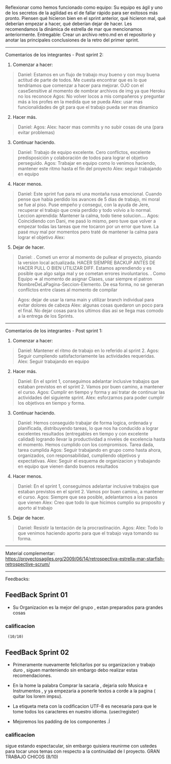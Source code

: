 Reflexionar como hemos funcionado como equipo:
Su equipo es ágil y uno de los secretos de la agilidad es el de fallar rápido para ser exitosos más pronto. Piensen qué hicieron bien en el sprint anterior, qué hicieron mal, qué deberían empezar a hacer, qué deberían dejar de hacer. Les recomendamos la dinámica de estrella de mar que mencionamos anteriormente.
Entregable: Crear un archivo retro.md en el repositorio y anotar las principales
conclusiones de la retro del primer sprint.

-------------------------------

Comentarios de los integrantes - Post sprint 2:

1. Comenzar a hacer:
>Daniel: Estamos en un flujo de trabajo muy bueno y con muy buena actitud de parte de todos. Me cuesta encontrar que es lo que tendriamos que comenzar a hacer para mejorar.
OJO con el caseSensitive al momento de nombrar archivos de img ya que Heroku no los reconoce
>Agos: No volver locos a mis compañeros y preguntar más a los profes en la medida que se pueda 
>Alex: usar mas funcionalidades de git para que el trabajo pueda ser mas dinamico

2. Hacer más.
>Daniel:
>Agos: 
>Alex: hacer mas commits y no subir cosas de una (para evitar problemas)

3. Continuar haciendo.
>Daniel: Trabajo de equipo excelente. Cero conflictos, excelente predisposición y colaboración de todos para lograr el objetivo perseguido.
>Agos: Trabajar en equipo como lo venimos haciendo, mantener este ritmo hasta el fin del proyecto
>Alex: seguir trabajando en equipo

4. Hacer menos.
>Daniel: Este sprint fue para mi una montaña rusa emocional. Cuando pense que habia perdido los avances de 5 dias de trabajo, mi moral se fue al piso. Puse empeño y consegui, con la ayuda de Jere, recuperar el trabajo que creia perdido y todo volvio a lo normal. Leccion aprendida: Mantener la calma, todo tiene solucion....
>Agos: Coincidiendo con Dani, me pasó lo mismo, pero tuve que volver a empezar todas las tareas que me tocaron por un error que tuve. La pasé muy mal por momentos pero traté de mantener la calma para lograr el objetivo
>Alex: 

5. Dejar de hacer.
>Daniel: 
. Cometi un error al momento de pullear el proyecto, pisando la version local actualizada. HACER SIEMPRE BACKUP ANTES DE HACER PULL O BIEN UTILIZAR DIFF. Estamos aprendiendo y es posible que algo salga mal y se cometan errores involuntarios.
. Como Equipo => al momento de asignar Clases, usar siempre el patron NombreDeLaPagina-Seccion-Elemento. De esa forma, no se generan conflictos entre clases al momento de compilar

>Agos: dejar de usar la rama main y utilizar branch individual para evitar dolores de cabeza
>Alex: algunas cosas quedaron un poco para el final. No dejar cosas para los ultimos dias asi se llega mas comodo a la entrega de los
Sprints.




-------------------------------

Comentarios de los integrantes - Post sprint 1:

1. Comenzar a hacer:
>Daniel: Mantener el ritmo de trabajo en lo referido al sprint 2.
>Agos: Seguir cumpliendo satisfactoriamente las actividades requeridas.
>Alex: Seguir trabajando en equipo

2. Hacer más.
>Daniel: En el sprint 1, conseguimos adelantar inclusive trabajos que estaban previstos en el sprint 2. Vamos por buen camino, a mantener el curso.
>Agos: Cumplir en tiempo y forma y  así tratar de continuar las actividades del siguiente sprint.
>Alex: esforzarnos para poder cumplir los objetivos en tiempo y forma.

3. Continuar haciendo.
>Daniel: Hemos conseguido trabajar de forma logica, ordenada y planificada, distribuyendo tareas, lo que nos ha conducido a lograr excelentes resultados (entregables en tiempo y con excelente calidad) logrando llevar la productividad a niveles de excelencia hasta el momento.  Hemos cumplido con los compromisos. Tarea dada, tarea cumplida
>Agos: Seguir trabajando en grupo como hasta ahora, organizados, con responsabilidad, cumpliendo objetivos y expectativas.
>Alex: Seguir el esquema de organizacion y trabajando en equipo que vienen dando buenos resultados

4. Hacer menos.
>Daniel: En el sprint 1, conseguimos adelantar inclusive trabajos que estaban previstos en el sprint 2. Vamos por buen camino, a mantener el curso.
>Agos: Siempre que sea posible, adelantarnos a los pasos que vienen
>Alex: Creo que todo lo que hicimos cumplio su proposito y aporto al trabajo

5. Dejar de hacer.
>Daniel: Resistir la tentación de la procrastinación.
>Agos: 
>Alex: Todo lo que venimos haciendo aporto para que el trabajo vaya tomando su forma.



------------------------
Material complementar:
https://proyectosagiles.org/2009/06/14/retrospectiva-estrella-mar-starfish-retrospective-scrum/


------------------------
Feedbacks:

## FeedBack Sprint 01
- Su Organizacion es la mejor del grupo , estan preparados para grandes cosas 
### calificacion 
     (10/10)

## FeedBack Sprint 02
- Primeramente nuevamente felicitarlos por su organizacion y trabajo duro , siguen manteniendo sin embargo debo realizar estas recomendaciones.

- En la home la palabra Comprar la sacaria , dejaria solo Musica e Instrumentos ,
y ya empezaria a ponerle textos a corde a la pagina ( quitar los lorem impsu).

- La etiqueta meta con la codificacion UTF-8 es necesaria para que le tome todos los caracteres en nuestro idioma. (user/register)

- Mejoremos los padding de los componentes .Í
### calificacion 
   sigue estando espectacular, sin embargo quisiera reunirme con ustedes para tocar unos temas con respecto a la continuidad de l proyecto.
   GRAN TRABAJO CHICOS (8/10)
